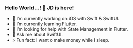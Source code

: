 ### Hello World...! 👋 JD is here!

- 🔭 I’m currently working on iOS with Swift & SwiftUI.
- 🌱 I’m currently learning Flutter.
- 🤔 I’m looking for help with State Management in Flutter.
- 💬 Ask me about SwiftUI.
- ⚡ Fun fact: I want o make money while I sleep. 
